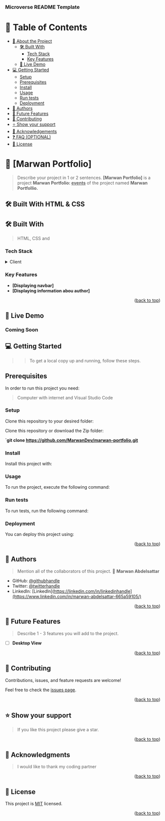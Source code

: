 <a name="readme-top"></a>

<!--
HOW TO USE:
This is an example of how you may give instructions on setting up your project locally.
Modify this file to match your project and remove sections that don't apply.
REQUIRED SECTIONS:
- Table of Contents
- About the Project
  - Built With
  - Live Demo
- Getting Started
- Authors
- Future Features
- Contributing
- Show your support
- Acknowledgements
- License
OPTIONAL SECTIONS:
- FAQ
After you're finished please remove all the comments and instructions!
-->


  <br/>

  <h3><b>Microverse README Template</b></h3>

</div>

<!-- TABLE OF CONTENTS -->

# 📗 Table of Contents

- [📖 About the Project](#about-project)
  - [🛠 Built With](#built-with)
    - [Tech Stack](#tech-stack)
    - [Key Features](#key-features)
  - [🚀 Live Demo](#live-demo)
- [💻 Getting Started](#getting-started)
  - [Setup](#setup)
  - [Prerequisites](#prerequisites)
  - [Install](#install)
  - [Usage](#usage)
  - [Run tests](#run-tests)
  - [Deployment](#triangular_flag_on_post-deployment)
- [👥 Authors](#authors)
- [🔭 Future Features](#future-features)
- [🤝 Contributing](#contributing)
- [⭐️ Show your support](#support)
- [🙏 Acknowledgements](#acknowledgements)
- [❓ FAQ (OPTIONAL)](#faq)
- [📝 License](#license)

<!-- PROJECT DESCRIPTION -->

# 📖 [Marwan Portfolio] <a name="about-project"></a>

> Describe your project in 1 or 2 sentences.
**[Marwan Portfolio]** is a project <b>Marwan Portfolio: <u>events</u></b> of the project named <b>Marwan Portfollio.</b>
## 🛠 Built With <a name="built-with"> HTML & CSS</a>

## 🛠 Built With <a name="built-with"></a>
> HTML,
> CSS and
### Tech Stack <a name="tech-stack"></a>

<details>
  <summary>Client</summary>
  <ul>
    <li><a href="#">HTML</a></li>
    <li><a href="#">CSS</a></li>
  </ul>
</details>

<!-- Features -->

### Key Features <a name="key-features"></a>

- **[Displaying navbar]**
- **[Displaying information abou author]**

<p align="right">(<a href="#readme-top">back to top</a>)</p>

<!-- LIVE DEMO -->

## 🚀 Live Demo <a name="live-demo"></a>
### Coming Soon

<!-- GETTING STARTED -->

## 💻 Getting Started <a name="getting-started"></a>

> > To get a local copy up and running, follow these steps.

## Prerequisites

In order to run this project you need:

> Computer with internet and
> Visual Studio Code

### Setup

Clone this repository to your desired folder:

Clone this repository or download the Zip folder:

**`git clone https://github.com/MarwanDev/marwan-portfolio.git**

### Install

Install this project with:

<!--
Example command:
```sh
  cd my-project
  gem install
```
--->

### Usage

To run the project, execute the following command:

<!--
Example command:
```sh
  rails server
```
--->

### Run tests

To run tests, run the following command:

<!--
Example command:
```sh
  bin/rails test test/models/article_test.rb
```
--->

### Deployment

You can deploy this project using:

<!--
Example:
```sh
```
 -->

<p align="right">(<a href="#readme-top">back to top</a>)</p>

<!-- AUTHORS -->

## 👥 Authors <a name="authors"></a>

> Mention all of the collaborators of this project.
👤 **Marwan Abdelsattar**
- GitHub: [@githubhandle](https://github.com/marwandev)
- Twitter: [@twitterhandle](https://twitter.com/marwaneg)
- LinkedIn: [LinkedIn](https://linkedin.com/in/linkedinhandle](https://www.linkedin.com/in/marwan-abdelsattar-665a59105/)


<p align="right">(<a href="#readme-top">back to top</a>)</p>

<!-- FUTURE FEATURES -->

## 🔭 Future Features <a name="future-features"></a>

> Describe 1 - 3 features you will add to the project.
- [ ] **Desktop View**
<p align="right">(<a href="#readme-top">back to top</a>)</p>

<!-- CONTRIBUTING -->

## 🤝 Contributing <a name="contributing"></a>

Contributions, issues, and feature requests are welcome!

Feel free to check the [issues page](https://habasm.github.io/awsomebooks/issues).

<p align="right">(<a href="#readme-top">back to top</a>)</p>

<!-- SUPPORT -->

## ⭐️ Show your support <a name="support"></a>

> If you like this project please give a star.
<p align="right">(<a href="#readme-top">back to top</a>)</p>

<!-- ACKNOWLEDGEMENTS -->

## 🙏 Acknowledgments <a name="acknowledgements"></a>

> I would like to thank my coding partner
<p align="right">(<a href="#readme-top">back to top</a>)</p>

<!-- LICENSE -->

## 📝 License <a name="license"></a>

This project is [MIT](MIT.md) licensed.

<p align="right">(<a href="#readme-top">back to top</a>)</p>
